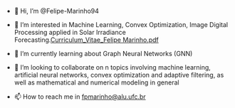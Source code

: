 - 👋 Hi, I’m @Felipe-Marinho94
- 👀 I’m interested in Machine Learning, Convex Optimization, Image Digital Processing applied in Solar Irradiance Forecasting.[Curriculum_Vitae_Felipe Marinho.pdf](https://github.com/Felipe-Marinho94/Felipe-Marinho94/files/8311064/Curriculum_Vitae_Felipe.Marinho.pdf)

- 🌱 I’m currently learning about Graph Neural Networks (GNN)  
- 💞️ I’m looking to collaborate on n topics involving machine learning, artificial neural networks, convex optimization and adaptive filtering, as well as mathematical and numerical modeling in general
- 📫 How to reach me in fpmarinho@alu.ufc.br

<!---
Felipe-Marinho94/Felipe-Marinho94 is a ✨ special ✨ repository because its `README.md` (this file) appears on your GitHub profile.
You can click the Preview link to take a look at your changes.
--->
